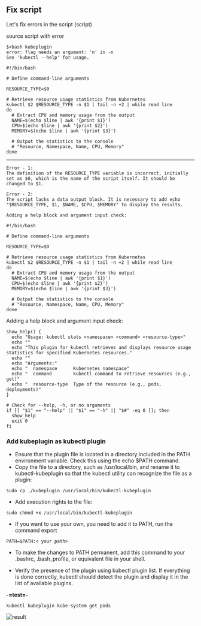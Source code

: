 ## Fix script

Let's fix errors in the script (script)

source script with error 
```console
$>bash kubeplugin                
error: flag needs an argument: 'n' in -n
See 'kubectl --help' for usage.
```

```console
#!/bin/bash

# Define command-line arguments

RESOURCE_TYPE=$0

# Retrieve resource usage statistics from Kubernetes
kubectl $2 $RESOURCE_TYPE -n $1 | tail -n +2 | while read line
do
  # Extract CPU and memory usage from the output
  NAME=$(echo $line | awk '{print $1}')
  CPU=$(echo $line | awk '{print $2}')
  MEMORY=$(echo $line | awk '{print $3}')

  # Output the statistics to the console
  # "Resource, Namespace, Name, CPU, Memory"
done
```
--------

```console
Error - 1:
The definition of the RESOURCE_TYPE variable is incorrect, initially set as $0, which is the name of the script itself. It should be changed to $1.

Error - 2:
The script lacks a data output block. It is necessary to add echo "$RESOURCE_TYPE, $1, $NAME, $CPU, $MEMORY" to display the results.

Adding a help block and argument input check:

```


```console
#!/bin/bash

# Define command-line arguments

RESOURCE_TYPE=$0

# Retrieve resource usage statistics from Kubernetes
kubectl $2 $RESOURCE_TYPE -n $1 | tail -n +2 | while read line
do
  # Extract CPU and memory usage from the output
  NAME=$(echo $line | awk '{print $1}')
  CPU=$(echo $line | awk '{print $2}')
  MEMORY=$(echo $line | awk '{print $3}')

  # Output the statistics to the console
  # "Resource, Namespace, Name, CPU, Memory"
done
```

Adding a help block and argument input check:

```console
show_help() {
  echo "Usage: kubectl stats <namespace> <command> <resource-type>"
  echo ""
  echo "This plugin for kubectl retrieves and displays resource usage statistics for specified Kubernetes resources."
  echo ""
  echo "Arguments:"
  echo "  namespace      Kubernetes namespace"
  echo "  command        kubectl command to retrieve resources (e.g., get)"
  echo "  resource-type  Type of the resource (e.g., pods, deployments)"
}

# Check for --help, -h, or no arguments
if [[ "$1" == "--help" || "$1" == "-h" || "$#" -eq 0 ]]; then
  show_help
  exit 0
fi
```
### Add kubeplugin as kubectl plugin

- Ensure that the plugin file is located in a directory included in the PATH environment variable. Check this using the echo $PATH command.
- Copy the file to a directory, such as /usr/local/bin, and rename it to kubectl-kubeplugin so that the kubectl utility can recognize the file as a plugin: 

```console
sudo cp ./kubeplugin /usr/local/bin/kubectl-kubeplugin
```
- Add execution rights to the file:

```console
sudo chmod +x /usr/local/bin/kubectl-kubeplugin
```
- If you want to use your own, you need to add it to PATH, run the command export

```console
PATH=$PATH:< your path>
```
- To make the changes to PATH permanent, add this command to your .bashrc, .bash_profile, or equivalent file in your shell.

- Verify the presence of the plugin using kubectl plugin list. If everything is done correctly, kubectl should detect the plugin and display it in the list of available plugins.


**-=test=-**

```console
kubectl kubeplugin kube-system get pods 
```

![result](https://github.com/cipgen/mod5_task1/blob/main/scripts/img/kubeplugin-result.png)
